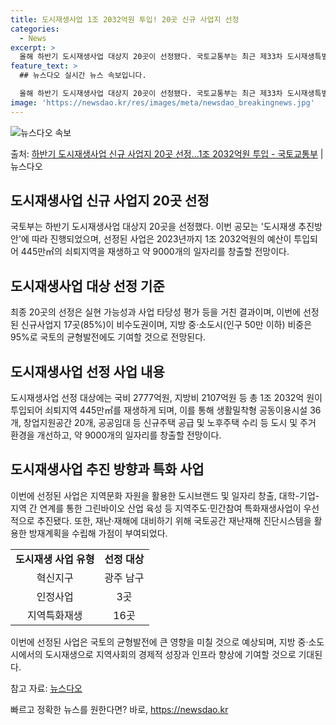 ```yaml
---
title: 도시재생사업 1조 2032억원 투입! 20곳 신규 사업지 선정
categories:
  - News
excerpt: >
  올해 하반기 도시재생사업 대상지 20곳이 선정됐다. 국토교통부는 최근 제33차 도시재생특별위원회 서면 심의를…
feature_text: >
  ## 뉴스다오 실시간 뉴스 속보입니다.

  올해 하반기 도시재생사업 대상지 20곳이 선정됐다. 국토교통부는 최근 제33차 도시재생특별위원회 서면 심의를…
image: 'https://newsdao.kr/res/images/meta/newsdao_breakingnews.jpg'
---
```


![뉴스다오 속보](https://newsdao.kr/res/images/meta/newsdao_breakingnews.jpg)

<p>출처: <a href="https://newsdao.kr/2807" rel="dofollow">하반기 도시재생사업 신규 사업지 20곳 선정…1조 2032억원 투입 - 국토교통부</a> | 뉴스다오</p>

<h2 data-ke-size="size26">도시재생사업 신규 사업지 20곳 선정</h2>
국토부는 하반기 도시재생사업 대상지 20곳을 선정했다. 이번 공모는 '도시재생 추진방안'에 따라 진행되었으며, 선정된 사업은 2023년까지 1조 2032억원의 예산이 투입되어 445만㎡의 쇠퇴지역을 재생하고 약 9000개의 일자리를 창출할 전망이다.

<h2 data-ke-size="size24">도시재생사업 대상 선정 기준</h2>
<p data-ke-size="size16">최종 20곳의 선정은 실현 가능성과 사업 타당성 평가 등을 거친 결과이며, 이번에 선정된 신규사업지 17곳(85%)이 비수도권이며, 지방 중·소도시(인구 50만 이하) 비중은 95%로 국토의 균형발전에도 기여할 것으로 전망된다.</p>

<h2 data-ke-size="size24">도시재생사업 선정 사업 내용</h2>
<p data-ke-size="size16">도시재생사업 선정 대상에는 국비 2777억원, 지방비 2107억원 등 총 1조 2032억 원이 투입되어 쇠퇴지역 445만㎡를 재생하게 되며, 이를 통해 생활밀착형 공동이용시설 36개, 창업지원공간 20개, 공공임대 등 신규주택 공급 및 노후주택 수리 등 도시 및 주거 환경을 개선하고, 약 9000개의 일자리를 창출할 전망이다.</p>

<h2 data-ke-size="size24">도시재생사업 추진 방향과 특화 사업</h2>
<p data-ke-size="size16">이번에 선정된 사업은 지역문화 자원을 활용한 도시브랜드 및 일자리 창출, 대학-기업-지역 간 연계를 통한 그린바이오 산업 육성 등 지역주도·민간참여 특화재생사업이 우선적으로 추진됐다. 또한, 재난·재해에 대비하기 위해 국토공간 재난재해 진단시스템을 활용한 방재계획을 수립해 가점이 부여되었다.</p>

<table>
	<tr>
		<td style="text-align: center; height: 17px;"><b>도시재생 사업 유형</b></td>
		<td style="text-align: center; height: 17px;"><b>선정 대상</b></td>
	</tr>
	<tr>
		<td style="text-align: center; height: 17px;">혁신지구</td>
		<td style="text-align: center; height: 17px;">광주 남구</td>
	</tr>
	<tr>
		<td style="text-align: center; height: 17px;">인정사업</td>
		<td style="text-align: center; height: 17px;">3곳</td>
	</tr>
	<tr>
		<td style="text-align: center; height: 17px;">지역특화재생</td>
		<td style="text-align: center; height: 17px;">16곳</td>
	</tr>
</table>

<p data-ke-size="size16">이번에 선정된 사업은 국토의 균형발전에 큰 영향을 미칠 것으로 예상되며, 지방 중·소도시에서의 도시재생으로 지역사회의 경제적 성장과 인프라 향상에 기여할 것으로 기대된다.</p>

참고 자료: <a href="https://newsdao.kr/2807">뉴스다오</a> 

빠르고 정확한 뉴스를 원한다면? 바로, <a href="https://newsdao.kr" rel="dofollow">https://newsdao.kr</a>


    
